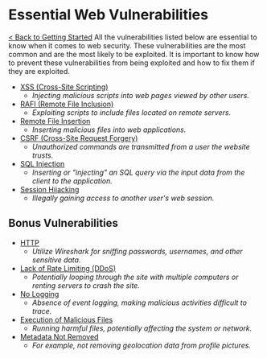 # Essential Web Vulnerabilities

[< Back to Getting Started](../README.md#getting-started)
All the vulnerabilities listed below are essential to know when it comes to web security. These vulnerabilities are the most common and are the most likely to be exploited. It is important to know how to prevent these vulnerabilities from being exploited and how to fix them if they are exploited.

- [XSS (Cross-Site Scripting)](xss.md)
  - *Injecting malicious scripts into web pages viewed by other users.*
- [RAFI (Remote File Inclusion)](rafi.md)
  - *Exploiting scripts to include files located on remote servers.*
- [Remote File Insertion](remote-file-insertion.md)
  - *Inserting malicious files into web applications.*
- [CSRF (Cross-Site Request Forgery)](csrf.md)
  - *Unauthorized commands are transmitted from a user the website trusts.*
- [SQL Injection](sql-injection.md)
  - *Inserting or "injecting" an SQL query via the input data from the client to the application.*
- [Session Hijacking](session-hijacking.md)
  - *Illegally gaining access to another user's web session.*

## Bonus Vulnerabilities

- [HTTP](http.md)
  - *Utilize Wireshark for sniffing passwords, usernames, and other sensitive data.*
- [Lack of Rate Limiting (DDoS)](lack-of-rate-limiting.md)
  - *Potentially looping through the site with multiple computers or renting servers to crash the site.*
- [No Logging](no-logging.md)
  - *Absence of event logging, making malicious activities difficult to trace.*
- [Execution of Malicious Files](execution-of-malicious-files.md)
  - *Running harmful files, potentially affecting the system or network.*
- [Metadata Not Removed](metadata-not-removed.md)
  - *For example, not removing geolocation data from profile pictures.*